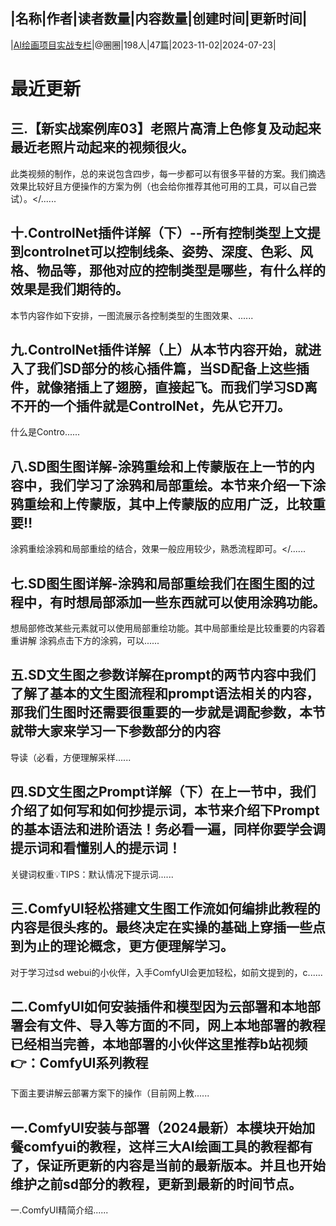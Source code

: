 |名称|作者|读者数量|内容数量|创建时间|更新时间|
---
|[AI绘画项目实战专栏](https://xiaobot.net/p/chibaa?refer=0b133df9-27dc-423b-8101-639049001c13)|@圈圈|198人|47篇|2023-11-02|2024-07-23|

# 最近更新
## 三.【新实战案例库03】老照片高清上色修复及动起来最近老照片动起来的视频很火。
此类视频的制作，总的来说包含四步，每一步都可以有很多平替的方案。我们摘选效果比较好且方便操作的方案为例（也会给你推荐其他可用的工具，可以自己尝试）。</......
## 十.ControlNet插件详解（下）--所有控制类型上文提到controlnet可以控制线条、姿势、深度、色彩、风格、物品等，那他对应的控制类型是哪些，有什么样的效果是我们期待的。
本节内容作如下安排，一图流展示各控制类型的生图效果、......
## 九.ControlNet插件详解（上）从本节内容开始，就进入了我们SD部分的核心插件篇，当SD配备上这些插件，就像猪插上了翅膀，直接起飞。而我们学习SD离不开的一个插件就是ControlNet，先从它开刀。
什么是Contro......
## 八.SD图生图详解-涂鸦重绘和上传蒙版在上一节的内容中，我们学习了涂鸦和局部重绘。本节来介绍一下涂鸦重绘和上传蒙版，其中上传蒙版的应用广泛，比较重要‼️
涂鸦重绘涂鸦和局部重绘的结合，效果一般应用较少，熟悉流程即可。</......
## 七.SD图生图详解-涂鸦和局部重绘我们在图生图的过程中，有时想局部添加一些东西就可以使用涂鸦功能。
想局部修改某些元素就可以使用局部重绘功能。其中局部重绘是比较重要的内容着重讲解
涂鸦点击下方的涂鸦，可以......
## 五.SD文生图之参数详解在prompt的两节内容中我们了解了基本的文生图流程和prompt语法相关的内容，那我们生图时还需要很重要的一步就是调配参数，本节就带大家来学习一下参数部分的内容
导读（必看，方便理解采样......
## 四.SD文生图之Prompt详解（下）在上一节中，我们介绍了如何写和如何抄提示词，本节来介绍下Prompt的基本语法和进阶语法！务必看一遍，同样你要学会调提示词和看懂别人的提示词！
关键词权重💡TIPS：默认情况下提示词......
## 三.ComfyUI轻松搭建文生图工作流如何编排此教程的内容是很头疼的。最终决定在实操的基础上穿插一些点到为止的理论概念，更方便理解学习。
对于学习过sd webui的小伙伴，入手ComfyUI会更加轻松，如前文提到的，c......
## 二.ComfyUI如何安装插件和模型因为云部署和本地部署会有文件、导入等方面的不同，网上本地部署的教程已经相当完善，本地部署的小伙伴这里推荐b站视频👉：ComfyUI系列教程
下面主要讲解云部署方案下的操作（目前网上教......
## 一.ComfyUI安装与部署（2024最新）本模块开始加餐comfyui的教程，这样三大AI绘画工具的教程都有了，保证所更新的内容是当前的最新版本。并且也开始维护之前sd部分的教程，更新到最新的时间节点。
一.ComfyUI精简介绍......

